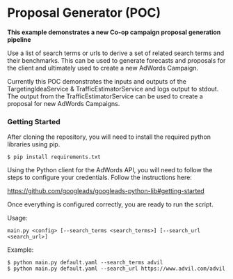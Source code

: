 # Proposal Generator (POC)

**This example demonstrates a new Co-op campaign proposal generation pipeline**

Use a list of search terms or urls to derive a set of related search terms and their benchmarks. This can be used to generate forecasts and proposals for the client and ultimately used to create a new AdWords Campaign.

Currently this POC demonstrates the inputs and outputs of the TargetingIdeaService & TrafficEstimatorService and logs output to stdout. The output from the TrafficEstimatorService can be used to create a proposal for new AdWords Campaigns.

### Getting Started

After cloning the repository, you will need to install the required python libraries using pip.

```
$ pip install requirements.txt
```

Using the Python client for the AdWords API, you will need to follow the steps to configure your credentials. Follow the instructions here:

https://github.com/googleads/googleads-python-lib#getting-started

Once everything is configured correctly, you are ready to run the script.

Usage:
```
main.py <config> [--search_terms <search_terms>] [--search_url <search_url>]
```

Example:
```
$ python main.py default.yaml --search_terms advil
$ python main.py default.yaml --search_url https://www.advil.com/advil
```
